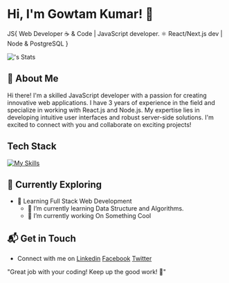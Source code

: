 # Hi, I'm Gowtam Kumar! 👋

JS{
Web Developer
☕️ & Code | JavaScript developer.
⚛️ React/Next.js dev | Node & PostgreSQL
}

<!-- I am a passionate M.Tech CS student at IIT Kharagpur, driven by a curiosity for technology and a love for writing. My journey involves delving into the world of computer science, exploring new ideas, and sharing my insights with the community. -->

![<username>'s Stats](https://github-readme-stats.vercel.app/api?username=gowtamkumar&theme=vue-dark&show_icons=true&hide_border=true&count_private=true)

## 🚀 About Me

Hi there!  I'm a skilled JavaScript developer with a passion for creating innovative web applications. I have 3 years of experience in the field and specialize in working with React.js and Node.js. My expertise lies in developing intuitive user interfaces and robust server-side solutions. I'm excited to connect with you and collaborate on exciting projects!
<!--

## My Articles

- [JavaScript Engine and Runtime Explained](https://www.freecodecamp.org/news/javascript-engine-and-runtime-explained/)

-->

## Tech Stack

[![My Skills](https://skillicons.dev/icons?i=html,css,js,ts,react,nextjs,redux,nodejs,expressjs,nestjs,postgresql,mysql,mongodb,wordpress)](https://gowtamkumar.vercel.app/)

## 🌱 Currently Exploring

- 🚀 Learning Full Stack Web Development
  - 🔭 I’m currently learning Data Structure and Algorithms.
  - 🌱 I’m currently working On Something Cool
  <!-- - Navigating through the world of React Router for seamless page transitions.
  - Styling with Tailwind CSS to create modern and responsive user interfaces.
  - Building server-side applications with Django, a powerful Python web framework.
  - Diving into PostgreSQL for efficient and scalable database management. -->

<!-- ## 🏆 Achievements

- 🌟 Completed Hacktoberfest 2023 - Contributed to open source projects and celebrated the spirit of collaboration. -->

## 📬 Get in Touch

- Connect with me on [Linkedin](https://linkedin.com/gowtamkumar) [Facebook](https://www.facebook.com/Gowtamkumar17) [Twitter](https://twitter.com/GowtamKumar16)

"Great job with your coding! Keep up the good work! 👋️"

<!--

Here are some ideas to get you started:

- 🔭 I’m currently working on ...
- 🌱 I’m currently learning ...
- 👯 I’m looking to collaborate on ...
- 🤔 I’m looking for help with ...
- 💬 Ask me about ...
- 📫 How to reach me: ...
- 😄 Pronouns: ...
- ⚡ Fun fact: ...
-->
